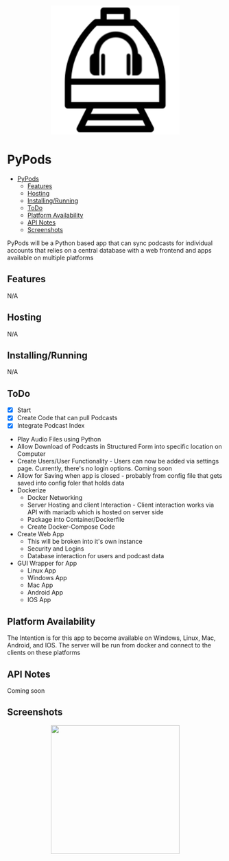 <p align="center">
  <img width="300" height="300" src="./images/logo.png">
</p>

# PyPods

- [PyPods](#PyPods)
  - [Features](#Features)
  - [Hosting](#Hosting)
  - [Installing/Running](#Installing/Running)
  - [ToDo](#ToDo)
  - [Platform Availability](#Platform-Availability)
  - [API Notes](#API-Notes)
  - [Screenshots](#Screenshots)
      
PyPods will be a Python based app that can sync podcasts for individual accounts that relies on a central database with a web frontend and apps available on multiple platforms

## Features
N/A

## Hosting
N/A

## Installing/Running
N/A

## ToDo

 - [x] Start
 - [x] Create Code that can pull Podcasts
 - [x] Integrate Podcast Index
 - Play Audio Files using Python
 - Allow Download of Podcasts in Structured Form into specific location on Computer
 - Create Users/User Functionality - Users can now be added via settings page. Currently, there's no login options. Coming soon
 - Allow for Saving when app is closed - probably from config file that gets saved into config foler that holds data
 - Dockerize
     - Docker Networking
     - Server Hosting and client Interaction - Client interaction works via API with mariadb which is hosted on server side
     - Package into Container/Dockerfile
     - Create Docker-Compose Code
 - Create Web App
     - This will be broken into it's own instance
     - Security and Logins
     - Database interaction for users and podcast data
 - GUI Wrapper for App
     - Linux App
     - Windows App
     - Mac App
     - Android App
     - IOS App

## Platform Availability

The Intention is for this app to become available on Windows, Linux, Mac, Android, and IOS. The server will be run from docker and connect to the clients on these platforms

## API Notes

Coming soon

## Screenshots

<p align="center">
  <img width="300" height="300" src="./images/poslist.png">
</p>